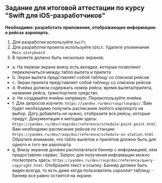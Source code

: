 ## Задание для итоговой аттестации по курсу "Swift для iOS-разработчиков"
**Необходимо: разработать приложение, отображающее информацию о рейсах
аэропорта.**
1. Для разработки используйте `Swift`.
2. Для разработки проекта используйте `UIKit`. Удалите упоминания
`Main.storyboard`
3. В проекте должно быть несколько экранов:
  - a. На первом экране внизу есть вкладки, которые позволяют
переключиться между табло вылета и прилета
  - b. Экран вылета представляет собой таблицу со списком рейсов
  - c. Экран прилета представляет собой таблицу со списком рейсов
  - d. Ячейка должна содержать номер рейса, время вылета/прилета,
название рейса, транспортное средство.
  - e. Не создавайте ячейки напрямую. Переиспользуйте ячейки.
  - f. Для запросов изучите: `https://yandex.ru/dev/rasp/raspapi/`. Вам будет
необходимо получить расписание любого аэропорта на выбор.
Дату добавлять не нужно, отобразите все рейсы, которые придут.
Документация к методам здесь:
`https://yandex.ru/dev/rasp/doc/reference/schedule-point-point.html`.
Вам необходимо расписание рейсов по станции:
`https://yandex.ru/dev/rasp/doc/reference/schedule-on-station.html`.
Обратите внимание, что табло вылетов и прилетов должно быть
для одного и того же аэропорта.
  - g. Внизу экранов должен располагаться баннер с информацией, кем
предоставлен сервис. Запрос для получения информации можно
посмотреть здесь:
`https://yandex.ru/dev/rasp/doc/reference/query-copyright.html`.
Отобразите текст и ссылку. Баннер должен быть виден всегда, то
есть даже когда пользователь скроллит таблицу - баннер все
равно остается на экране.
